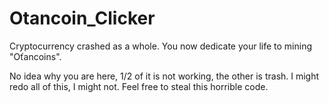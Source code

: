 # Otancoin_Clicker

Cryptocurrency crashed as a whole. You now dedicate your life to mining "Oťancoins".

No idea why you are here, 1/2 of it is not working, the other is trash.
I might redo all of this, I might not. Feel free to steal this horrible code.
